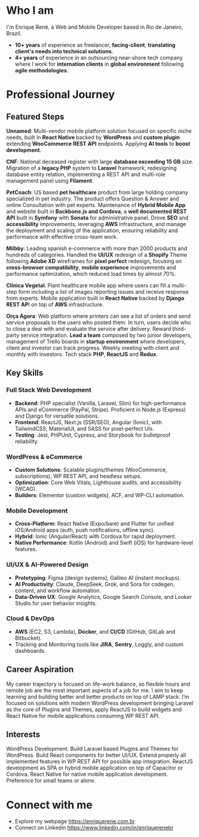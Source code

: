# Who I am
I'm Enrique René, a Web and Mobile Developer based in Rio de Janeiro, Brazil.
 - **10+ years** of experience as freelancer, **facing-client**, **translating client's needs into technical solutions**.
 - **4+ years** of experience in an outsourcing near-shore tech company where I work for **internation clients** in **global environment** following **agile methodologies**.

# Professional Journey

## Featured Steps
**Unnamed**: Multi-vendor mobile platform solution focused on specific niche needs, built in **React Native** backed by **WordPress** and **custom plugin** extending **WooCommerce REST API** endpoints. Applying **AI tools** to **boost development**.

**CNF**: National deceased register with large **database exceeding 15 GB** size. Migration of a **legacy PHP** system to **Laravel** framework, redesigning database entity relation, implementing a REST API and multi-role management panel using **Filament**.

**PetCoach**: US based **pet healthcare** product from large holding company specialized in pet industry. The product offers Question & Answer and online Consultation with pet experts. Maintenance of **Hybrid Mobile App** and website built in **Backbone.js and Cordova**, a **well documented REST API** built in **Symfony** with **Sonata** for administrative panel. Drove **SEO** and **accessibility** improvements, leveraging **AWS** infrastructure, and manage the deployment and scaling of the application, ensuring reliability and performance with effective cross-team work.

**Milbby**: Leading spanish e-commerce with more than 2000 products and hundreds of categories. Handled the **UI/UX** redesign of a **Shopify** Theme following **Adobe XD** wireframes for **pixel perfect** redesign, focusing on **cross-browser compatibility**, **mobile experience** improvements and performance optimization, which reduced load times by almost 70%.

**Clínica Vegetal**: Plant healthcare mobile app where users can fill a multi-step form including a list of images reporting issues and receive response from experts. Mobile application built in **React Native** backed by **Django REST AP**I on top of **AWS** infrastructure.

**Orça Agora**: Web platform where printers can see a list of orders and send service proposals to the users who posted them. In turn, users decide who to close a deal with and evaluate the service after delivery. Reward third-party service integration. **Lead a team** composed by two junior developers, management of Trello boards in **startup environment** where developers, client and investor can track progress. Weekly meeting with client and monthly with investors. Tech stack **PHP**, **ReactJS** and **Redux**.

## Key Skills

### Full Stack Web Development
 - **Backend**: PHP specialist (Vanilla, Laravel, Slim) for high-performance APIs and eCommerce (PayPal, Stripe). Proficient in Node.js (Express) and Django for versatile solutions.
 - **Frontend**: ReactJS, Next.js (SSR/SEO), Angular (Ionic), with TailwindCSS, MaterialUI, and SASS for pixel-perfect UIs.
 - **Testing**: Jest, PHPUnit, Cypress, and Storybook for bulletproof reliability.

### WordPress & eCommerce
 - **Custom Solutions**: Scalable plugins/themes (WooCommerce, subscriptions), WP REST API, and headless setups.
 - **Optimization**: Core Web Vitals, Lighthouse audits, and accessibility (WCAG).
 - **Builders**: Elementor (custom widgets), ACF, and WP-CLI automation.

### Mobile Development
- **Cross-Platform**: React Native (Expo/bare) and Flutter for unified iOS/Android apps (auth, push notifications, offline sync).
- **Hybrid**: Ionic (Angular/React) with Cordova for rapid deployment.
- **Native Performance**: Kotlin (Android) and Swift (iOS) for hardware-level features.

### UI/UX & AI-Powered Design
 - **Prototyping**: Figma (design systems), Galileo AI (instant mockups).
 - **AI Productivity**: Claude, DeepSeek, Grok, and Sora for codegen, content, and workflow automation.
 - **Data-Driven UX**: Google Analytics, Google Search Console, and Looker Studio for user behavior insights.

### Cloud & DevOps
 - **AWS** (EC2, S3, Lambda), **Docker**, and **CI/CD** (GitHub, GitLab and Bitbucket).
 - Tracking and Monitoring tools like **JIRA**, **Sentry**, Loggly, and custom dashboards.


## Career Aspiration
My career trajectory is focused on life-work balance, so flexible hours and remote job are the most important aspects of a job for me. I aim to keep learning and building better and better products on top of LAMP stack. I’m focused on solutions with modern WordPress development bringing Laravel as the core of Plugins and Themes, apply ReactJS to build widgets and React Native for mobile applications consuming WP REST API.

## Interests
WordPress Development. Build Laravel based Plugins and Themes for WordPress. Build React components for better UI/UX. Extend properly all implemented features in WP REST API for possible app integration. ReactJS development as SPA or hybrid mobile application on top of Capacitor or Cordova. React Native for native mobile application development. Preference for small teams or alone.

# Connect with me
- Explore my webpage https://enriquerene.com.br
- Connect on Linkedin https://www.linkedin.com/in/enriquerenebr

